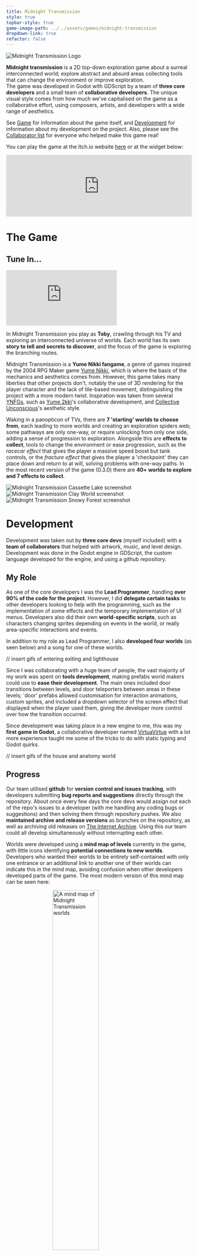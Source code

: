 ```yaml
---
title: Midnight Transmission
style: true
topbar-style: true
game-image-path: ../../assets/games/midnight-transmission
dropdown-link: true
refactor: false
---
```


<img class="title-image NOREFACTOR" alt="Midnight Transmission Logo" src="{{ page.game-image-path }}/mt-logo.gif">

**Midnight transmission** is a 2D top-down exploration game about a surreal interconnected world; explore abstract and absurd areas collecting tools that can change the environment or improve exploration. <br>
The game was developed in Godot with GDScript by a team of **three core developers** and a small team of **collaborative developers**. The unique visual style comes from how much we've capitalised on the game as a collaborative effort, using composers, artists, and developers with a wide range of aesthetics.

See [Game](#the-game) for information about the game itself, and [Development](#development) for information about my development on the project. Also, please see the [Collaborator list](#development-team) for everyone who helped make this game real!

You can play the game at the Itch.io website [here](https://midnighttransmission.itch.io/midnight-transmission) or at the widget below:

<iframe src="https://itch.io/embed/3067014?bg_color=28112e&amp;fg_color=ffffff&amp;link_color=ffbb63&amp;border_color=933052" class="game-embed" width="100%" height="167" frameborder="0"><a href="https://midnighttransmission.itch.io/midnight-transmission">Midnight Transmission by MidnightTransmission</a></iframe>



# The Game

## Tune In...

<iframe class="video-embed" src="https://www.youtube.com/embed/nCWKFhBP9BY?si=4UHdF9u0A5DdS3N8" title="YouTube video player" frameborder="0" allow="accelerometer; autoplay; clipboard-write; encrypted-media; gyroscope; picture-in-picture; web-share" referrerpolicy="strict-origin-when-cross-origin" allowfullscreen></iframe>

In Midnight Transmission you play as **Toby**, crawling through his TV and exploring an interconnected universe of worlds. Each world has its own **story to tell and secrets to discover**, and the focus of the game is exploring the branching routes.

Midnight Transmission is a **Yume Nikki fangame**, a genre of games inspired by the 2004 RPG Maker game [Yume Nikki](https://store.steampowered.com/app/650700/Yume_Nikki/), which is where the basis of the mechanics and aesthetics comes from. However, this game takes many liberties that other projects don't, notably the use of 3D rendering for the player character and the lack of tile-based movement, distinguishing the project with a more modern twist. Inspiration was taken from several [YNFGs](https://ynfg.yume.wiki/Yume_Nikki_Fangames_Wiki), such as [Yume 2kki](https://ynoproject.net/2kki/)'s collaborative development, and [Collective Unconscious](https://ynoproject.net/unconscious/)'s aesthetic style.

Waking in a panopticon of TVs, there are **7 'starting' worlds to choose from**, each leading to more worlds and creating an exploration spiders web; some pathways are only one-way, or require unlocking from only one side, adding a sense of progression to exploration. Alongside this are **effects to collect**, tools to change the environment or ease progression, such as the *racecar effect* that gives the player a massive speed boost but tank controls, or the *fracture effect* that gives the player a 'checkpoint' they can place down and return to at will, solving problems with one-way paths. In the most recent version of the game (0.3.0) there are **40+ worlds to explore and 7 effects to collect**.

<div class="image-row">
    <img alt="Midnight Transmission Cassette Lake screenshot" src="{{ page.game-image-path }}/mt-cassette.png">
    <img alt="Midnight Transmission Clay World screenshot" src="{{ page.game-image-path }}/mt-clay.png">
    <img alt="Midnight Transmission Snowy Forest screenshot" src="{{ page.game-image-path }}/mt-snowy-forest.png">
</div>


# Development

Development was taken out by **three core devs** (myself included) with a **team of collaborators** that helped with artwork, music, and level design. Development was done in the Godot engine in GDScript, the custom language developed for the engine, and using a github repository.

## My Role
As one of the core developers I was the **Lead Programmer**, handling **over 90% of the code for the project**. However, I did **delegate certain tasks** to other developers looking to help with the programming, such as the implementation of some effects and the temporary implementation of UI menus. Developers also did their own **world-specific scripts**, such as characters changing sprites depending on events in the world, or really area-specific interactions and events.

In addition to my role as Lead Programmer, I also **developed four worlds** (as seen below) and a song for one of these worlds.

// insert gifs of entering exiting and lighthouse

Since I was collaborating with a huge team of people, the vast majority of my work was spent on **tools development**, making prefabs world makers could use to **ease their development**. The main ones included door transitions between levels, and door teleporters between areas in these levels; 'door' prefabs allowed customisation for interaction animations, custom sprites, and included a dropdown selector of the screen effect that displayed when the player used them, giving the developer more control over how the transition occurred.

Since development was taking place in a new engine to me, this was my **first game in Godot**, a collaborative developer named [VirtuaVirtue](https://virtuavirtues-backlog.itch.io/) with a lot more experience taught me some of the tricks to do with static typing and Godot quirks.

// insert gifs of the house and anatomy world

## Progress
Our team utilised **github** for **version control and issues tracking**, with developers submitting **bug reports and suggestions** directly through the repository. About once every few days the core devs would assign out each of the repo's issues to a developer (with me handling any coding bugs or suggestions) and then solving them through repository pushes. We also **maintained archive and release versions** as branches on the repository, as well as archiving old releases on [The Internet Archive](https://archive.org/details/midnight-transmission-old). Using this our team could all develop simultaneously without interrupting each other. 

Worlds were developed using a **mind map of levels** currently in the game, with little icons identifying **potential connections to new worlds**. Developers who wanted their worlds to be entirely self-contained with only one entrance or an additional link to another one of their worlds can indicate this in the mind map, avoiding confusion when other developers developed parts of the game. The most modern version of this mind map can be seen here: 

<img alt="A mind map of Midnight Transmission worlds" style="display: flex; margin: 0 auto;" src="{{ page.game-image-path }}/mt-map.png" width="50%">

The core developers worked hand-in-hand with the **collaborative developers**, even developing worlds for some of the collaborators that couldn't work in-engine, **submitting ideas and design documents** alongside artwork. Management of the project and collaborators was undertaken by a different core developer, Rat, who also handled access to the github repository. 

## Development Team
The development team was split up into **three divisions: developers, world creators and musicians**; developers are collaborators that also wrote code and did additional engine work. The three core developers were GiantBoar (myself), Rat, and Operator Haven. The three of us met in college and collaborated together for the foundational ideas behind the project.

<ul class="dev-widget-container">
    {% comment %} ADD GITHUB PLS {% endcomment %}
    {% include dev-widget.html devicon="../../assets/img/general/profile-picture.png" devname="GiantBoar" devrole="lead Programmer" twitter="https://x.com/giant_boar" github="https://github.com/GiantBoar" %}
    {% include dev-widget.html devicon="../../assets/games/midnight-transmission/dev-icons/rat-icon.png" devname="Rat" devrole="Lead Developer" %}
    {% include dev-widget.html devicon="../../assets/games/midnight-transmission/dev-icons/haven-icon.png" devname="OperatorHaven" devrole="World Maker" github="https://github.com/Transference-OperatorHaven" bsky="https://bsky.app/profile/8stardragonball.bsky.social" website="https://floretdev.wixsite.com/havenportfolio" twitch="https://www.twitch.tv/operatorfloret" %}
    
    {% include dev-widget.html devicon="../../assets/games/midnight-transmission/dev-icons/virtua-icon.png" devname="VirtuaVirtue" devrole="Developer & Musician" discord="https://discord.com/invite/jRkuQh2nr8" itch="https://virtuavirtues-backlog.itch.io/" %}

    {% include dev-widget.html devicon="../../assets/games/midnight-transmission/dev-icons/gregthefrogking-icon.png" devname="GregTheFrogKing" devrole="World Maker" instagram="https://www.instagram.com/kiiwicloud/profilecard/?igsh=MXRkaXU0NjF3emh3ZQ==" %}
    {% include dev-widget.html devicon="../../assets/games/midnight-transmission/dev-icons/conrad-icon.png" devname="Conrad Sharkbun" devrole="World Maker" %}
    {% include dev-widget.html devicon="../../assets/games/midnight-transmission/dev-icons/luka-icon.png" devname="Luka Hazimali" devrole="World Maker & Musician" instagram="https://www.instagram.com/madebyaisu/" youtube="https://www.youtube.com/@madebyaisu" spotify="https://open.spotify.com/artist/28dh7looSsKFTCvQrPgotI" bandcamp="https://aishill.bandcamp.com/" %}

    {% include dev-widget.html devicon="../../assets/games/midnight-transmission/dev-icons/bath-icon.jpeg" devname="Bathnomus" devrole="Musician" bsky="https://bsky.app/profile/bathynomus.bsky.social" %}
    {% include dev-widget.html devicon="../../assets/games/midnight-transmission/dev-icons/nolan-icon.png" devname="Nolan Brewer" devrole="Musician" website="https://nolanbrewermusic.com/" youtube="https://www.youtube.com/channel/UCaIkL4o-wCIYQ81_o0pye6Q" instagram="https://www.instagram.com/nolanbbrewer/" spotify="https://open.spotify.com/artist/7n0VbdLYUNWEMii3AyAN8r" %}
    {% include dev-widget.html devicon="../../assets/games/midnight-transmission/dev-icons/vangare-icon.png" devname="Vangare_4453" devrole="Musician" youtube="https://www.youtube.com/channel/UCJSqALkAiQIsp20cE6JDnag" %}
    {% include dev-widget.html devicon="../../assets/games/midnight-transmission/dev-icons/glowing-icon.jpeg" devname="glowingscramble" devrole="Musician" youtube="https://youtube.com/@glowingscramble?si=HhvOMfI4yvd2fwXx" tiktok="https://www.tiktok.com/@glowing_scramble?_t=8s6KyWSfDQp&_r=1&enable_tiktok_webview=true" %}
    {% include dev-widget.html devicon="../../assets/games/midnight-transmission/dev-icons/claemon-icon.png" devname="Claemon" devrole="Musician" youtube="https://m.youtube.com/@Claemon/featured" spotify="https://open.spotify.com/artist/3dpv4NqItiQ58jvxRp2hCV?si=a_kHpprbSBOtrSix1jIQsg" %}
    {% include dev-widget.html devicon="../../assets/games/midnight-transmission/dev-icons/ahoksure-icon.jpg" devname="Ahoksure" devrole="Musician" bandcamp="https://ahoksure.bandcamp.com/" bsky="https://bsky.app/profile/ahoksure.bsky.social" %}
    {% include dev-widget.html devicon="../../assets/games/midnight-transmission/dev-icons/shanahan-icon.png" devname="Shanahan Sweet" devrole="Musician" bsky="https://bsky.app/profile/shanahan-sweet.bsky.social" twitter="https://x.com/Shanahan_Sweet" %}
    {% include dev-widget.html devicon="../../assets/games/midnight-transmission/dev-icons/blackcat-icon.png" devname="BlackCat" devrole="SFX" %}
</ul>